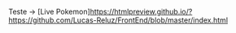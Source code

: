 Teste -> [Live Pokemon]https://htmlpreview.github.io/?https://github.com/Lucas-Reluz/FrontEnd/blob/master/index.html
